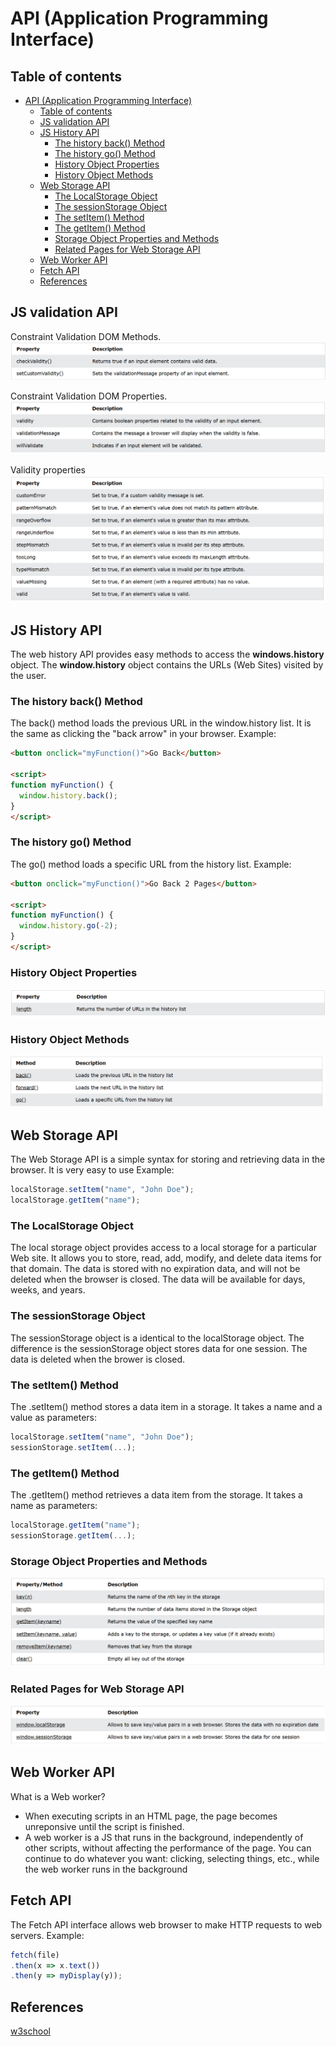 # API (Application Programming Interface)

## Table of contents 
- [API (Application Programming Interface)](#api-application-programming-interface)
  - [Table of contents](#table-of-contents)
  - [JS validation API](#js-validation-api)
  - [JS History API](#js-history-api)
    - [The history back() Method](#the-history-back-method)
    - [The history go() Method](#the-history-go-method)
    - [History Object Properties](#history-object-properties)
    - [History Object Methods](#history-object-methods)
  - [Web Storage API](#web-storage-api)
    - [The LocalStorage Object](#the-localstorage-object)
    - [The sessionStorage Object](#the-sessionstorage-object)
    - [The setItem() Method](#the-setitem-method)
    - [The getItem() Method](#the-getitem-method)
    - [Storage Object Properties and Methods](#storage-object-properties-and-methods)
    - [Related Pages for Web Storage API](#related-pages-for-web-storage-api)
  - [Web Worker API](#web-worker-api)
  - [Fetch API](#fetch-api)
  - [References](#references)


## JS validation API

Constraint Validation DOM Methods.
![api validation methods](./../images/week-2/api-validation-methods.png)

Constraint Validation DOM Properties.
![api validation properties](./../images/week-2/api-validation-properties.png)

Validity properties
![validity properties](./../images/week-2/validity-properties.png)

## JS History API
The web history API provides easy methods to access the **windows.history** object.
The **window.history** object contains the URLs (Web Sites) visited by the user.

### The history back() Method 
The back() method loads the previous URL in the window.history list.
It is the same as clicking the "back arrow" in your browser.
Example:
```html
<button onclick="myFunction()">Go Back</button>

<script>
function myFunction() {
  window.history.back();
}
</script>
```

### The history go() Method
The go() method loads a specific URL from the history list.
Example:
```html
<button onclick="myFunction()">Go Back 2 Pages</button>

<script>
function myFunction() {
  window.history.go(-2);
}
</script>
```

### History Object Properties
![History Object Properties](./../images/week-2/history-properties.png)

### History Object Methods
![History Object Methods](./../images/week-2/history-method.png)


## Web Storage API
The Web Storage API is a simple syntax for storing and retrieving data in the browser. It is very easy to use 
Example:
```js
localStorage.setItem("name", "John Doe");
localStorage.getItem("name");
```
### The LocalStorage Object 
The local storage object provides access to a local storage for a particular Web site. It allows you to store, read, add, modify, and delete data items for that domain.
The data is stored with no expiration data, and will not be deleted when the browser is closed.
The data will be available for days, weeks, and years.

### The sessionStorage Object
The sessionStorage object is a identical to the localStorage object.
The difference is the sessionStorage object stores data for one session.
The data is deleted when the brower is closed.

### The setItem() Method
The .setItem() method stores a data item in a storage.
It takes a name and a value as parameters:
```js
localStorage.setItem("name", "John Doe");
sessionStorage.setItem(...);
```
### The getItem() Method
The .getItem() method retrieves a data item from the storage.
It takes a name as parameters:
```js
localStorage.getItem("name");
sessionStorage.getItem(...);
```

### Storage Object Properties and Methods
![Storage Object Properties and Methods](./../images/week-2/storage-propertis-method.png)

### Related Pages for Web Storage API
![Related Pages for web Storage API](./../images/week-2/storage-api.png)

## Web Worker API

What is a Web worker?
- When executing scripts in an HTML page, the page becomes unreponsive until the script is finished.
- A web worker is a JS that runs in the background, independently of other scripts, without affecting the performance of the page. You can continue to do whatever you want: clicking, selecting things, etc., while the web worker runs in the background 

## Fetch API
The Fetch API interface allows web browser to make HTTP requests to web servers.
Example:
```js
fetch(file)
.then(x => x.text())
.then(y => myDisplay(y));
```




## References
[w3school](https://www.w3schools.com/js/js_api_intro.asp)